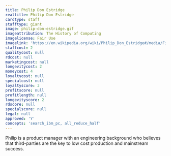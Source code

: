 ```yaml
---
title: Philip Don Estridge
realtitle: Philip Don Estridge
cardtype: staff
stafftype: giant
image: philip-don-estridge.gif
imageattribution: The History of Computing
imagelicense: Fair Use
imagelink: 'https://en.wikipedia.org/wiki/Philip_Don_Estridge#/media/File:DonEstridge.png'
staffcost: 2
qualitycost: null
rdcost: null
marketingcost: null
longevitycost: 2
moneycost: 4
loyaltycost: null
specialcost: null
loyaltyscore: 3
profitscore: null
profitlength: null
longevityscore: 2
rdscore: null
specialscore: null
legal: null
approved: 'Y'
concepts: 'search_ibm_pc, all_reduce_half'
---
```


Philip is a product manager with an engineering background who believes that third-parties are the key to low cost production and mainstream success.
